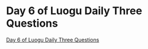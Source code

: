 # Day 6 of Luogu Daily Three Questions
[Day 6 of Luogu Daily Three Questions](https://aiwithcloud.com/2022/09/15/day_6_of_luogu_daily_three_questions/)